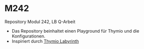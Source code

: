 # M242
Repository Modul 242, LB Q-Arbeit
- Das Repository beinhaltet einen Playground für Thymio und die Konfigurationen.
- Inspiriert durch [Thymio Labyrinth](http://wiki.thymio.org/creations-en:thymio-ii-the-maze-runner)
